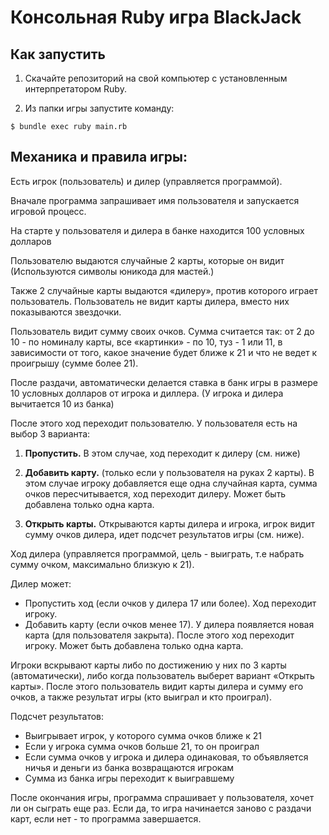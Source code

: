 # Консольная Ruby игра BlackJack

## Как запустить 

1. Скачайте репозиторий на свой компьютер с установленным интерпретатором Ruby.

2. Из папки игры запустите команду:

```console
$ bundle exec ruby main.rb
```

## Механика и правила игры:

Есть игрок (пользователь) и дилер (управляется программой).

Вначале программа запрашивает имя пользователя и запускается игровой процесс.

На старте у пользователя и дилера в банке находится 100 условных долларов

Пользователю выдаются случайные 2 карты, которые он видит (Используются символы юникода для мастей.)

Также 2 случайные карты выдаются «дилеру», против которого играет пользователь. Пользователь не видит карты дилера, вместо них показываются звездочки.

Пользователь видит сумму своих очков. Сумма считается так: от 2 до 10 - по номиналу карты, все «картинки» - по 10, туз - 1 или 11, в зависимости от того, какое значение будет ближе к 21 и что не ведет к проигрышу (сумме более 21).

После раздачи, автоматически делается ставка в банк игры в размере 10 условных долларов от игрока и диллера. (У игрока и дилера вычитается 10 из банка)

После этого ход переходит пользователю. У пользователя есть на выбор 3 варианта:
1. **Пропустить.** В этом случае, ход переходит к дилеру (см. ниже)


2. **Добавить карту.** (только если у пользователя на руках 2 карты). В этом случае игроку добавляется еще одна случайная карта, сумма очков пересчитывается, ход переходит дилеру. Может быть добавлена только одна карта.


3. **Открыть карты.** Открываются карты дилера и игрока, игрок видит сумму очков дилера, идет подсчет результатов игры (см. ниже).

Ход дилера (управляется программой, цель - выиграть, т.е набрать сумму очком, максимально близкую к 21). 

Дилер может:
- Пропустить ход (если очков у дилера 17 или более). Ход переходит игроку.
- Добавить карту (если очков менее 17). У дилера появляется новая карта (для пользователя закрыта). После этого ход переходит игроку. Может быть добавлена только одна карта.

Игроки вскрывают карты либо по достижению у них по 3 карты (автоматически), либо когда пользователь выберет вариант «Открыть карты». После этого пользователь видит карты дилера и сумму его очков, а также результат игры (кто выиграл и кто проиграл).

Подсчет результатов:
- Выигрывает игрок, у которого сумма очков ближе к 21
- Если у игрока сумма очков больше 21, то он проиграл
- Если сумма очков у игрока и дилера одинаковая, то объявляется ничья и деньги из банка возвращаются игрокам
- Сумма из банка игры переходит к выигравшему

После окончания игры, программа спрашивает у пользователя, хочет ли он сыграть еще раз. Если да, то игра начинается заново с раздачи карт, если нет - то программа завершается.